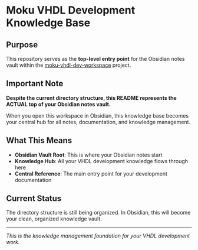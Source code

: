# Moku VHDL Development Knowledge Base

## Purpose
This repository serves as the **top-level entry point** for the Obsidian notes vault within the [moku-vhdl-dev-workspace](https://github.com/sealablab/moku-vhdl-dev-workspace) project.

## Important Note
**Despite the current directory structure, this README represents the ACTUAL top of your Obsidian notes vault.**

When you open this workspace in Obsidian, this knowledge base becomes your central hub for all notes, documentation, and knowledge management.

## What This Means
- **Obsidian Vault Root**: This is where your Obsidian notes start
- **Knowledge Hub**: All your VHDL development knowledge flows through here
- **Central Reference**: The main entry point for your development documentation

## Current Status
The directory structure is still being organized. In Obsidian, this will become your clean, organized knowledge vault.

---

*This is the knowledge management foundation for your VHDL development work.*
